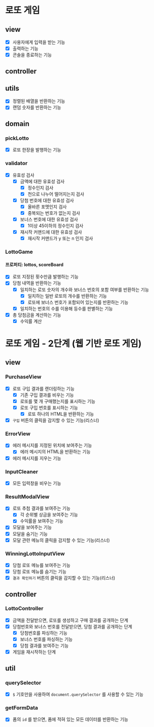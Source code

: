 # 로또 게임

## view

- [x] 사용자에게 입력을 받는 기능
- [x] 출력하는 기능
- [x] 콘솔을 종료하는 기능

## controller

## utils

- [x] 정렬된 배열을 반환하는 기능
- [x] 랜덤 숫자를 반환하는 기능

## domain

### pickLotto

- [x] 로또 한장을 발행하는 기능

### validator

- [x] 유효성 검사
  - [x] 금액에 대한 유효성 검사
    - [x] 정수인지 검사
    - [x] 천으로 나누어 떨어지는지 검사
  - [x] 당첨 번호에 대한 유효성 검사
    - [x] 올바른 포멧인지 검사
    - [x] 중복되는 번호가 없는지 검사
  - [x] 보너스 번호에 대한 유효성 검사
    - [x] 1이상 45이하의 정수인지 검사
  - [x] 재시작 커맨드에 대한 유효성 검사
    - [x] 재시작 커맨드가 y 또는 n 인지 검사

### LottoGame

#### 프로퍼티: lottos, scoreBoard

- [x] 로또 지정된 횟수만큼 발행하는 기능
- [x] 당첨 내역을 반환하는 기능
  - [x] 일치하는 로또 숫자의 개수와 보너스 번호의 포함 여부를 반환하는 기능
    - [x] 일치하는 일반 로또의 개수를 반환하는 기능
    - [x] 로또에 보너스 번호가 포함되어 있는지를 반환하는 기능
  - [x] 일치하는 번호의 수를 이용해 등수를 판별하는 기능
- [x] 총 당첨금을 계산하는 기능
  - [x] 수익률 계산

# 로또 게임 - 2단계 (웹 기반 로또 게임)

## view

### PurchaseView

- [x] 로또 구입 결과를 랜더링하는 기능
  - [x] 기존 구입 결과를 비우는 기능
  - [x] 로또를 몇 개 구매했는지를 표시하는 기능
  - [x] 로또 구입 번호를 표시하는 기능
    - [x] 로또 하나의 HTML을 반환하는 기능
- [x] `구입` 버튼의 클릭을 감지할 수 있는 기능(리스너)

### ErrorView

- [x] 에러 메시지를 지정된 위치에 보여주는 기능
  - [x] 에러 메시지의 HTML을 반환하는 기능
- [x] 에러 메시지를 지우는 기능

### InputCleaner

- [x] 모든 입력창을 비우는 기능

### ResultModalView

- [x] 로또 추첨 결과를 보여주는 기능
  - [x] 각 순위별 상금을 보여주는 기능
  - [x] 수익률을 보여주는 기능
- [x] 모달을 보여주는 기능
- [x] 모달을 숨기는 기능
- [x] 모달 관련 메뉴의 클릭을 감지할 수 있는 기능(리스너)

### WinningLottoInputView

- [x] 당첨 로또 메뉴를 보여주는 기능
- [x] 당첨 로또 메뉴를 숨기는 기능
- [x] `결과 확인하기` 버튼의 클릭을 감지할 수 있는 기능(리스너)

## controller

### LottoController

- [x] 금액을 전달받으면, 로또를 생성하고 구매 결과를 공개하는 단계
- [x] 당첨번호와 보너스 번호를 전달받으면, 당첨 결과를 공개하는 단계
  - [x] 당첨번호를 파싱하는 기능
  - [x] 보너스 번호를 파싱하는 기능
  - [x] 당첨 결과를 보여주는 기능
- [x] 게임을 재시작하는 단계

## util

### querySelector

- [x] `$` 기호만을 사용하여 `document.querySelector` 를 사용할 수 있는 기능

### getFormData

- [x] 폼의 `id` 를 받으면, 폼에 적혀 있는 모든 데이터를 반환하는 기능
